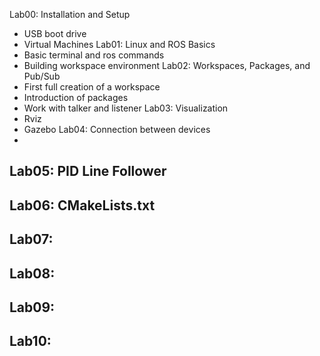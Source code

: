 Lab00: Installation and Setup
- USB boot drive
- Virtual Machines
Lab01: Linux and ROS Basics
- Basic terminal and ros commands
- Building workspace environment
Lab02: Workspaces, Packages,  and Pub/Sub
- First full creation of a workspace
- Introduction of packages
- Work with talker and listener
Lab03: Visualization
- Rviz
- Gazebo
Lab04: Connection between devices
- 
Lab05: PID Line Follower
- 
Lab06: CMakeLists.txt
- 
Lab07: 
- 
Lab08:
- 
Lab09:
- 
Lab10:
- 